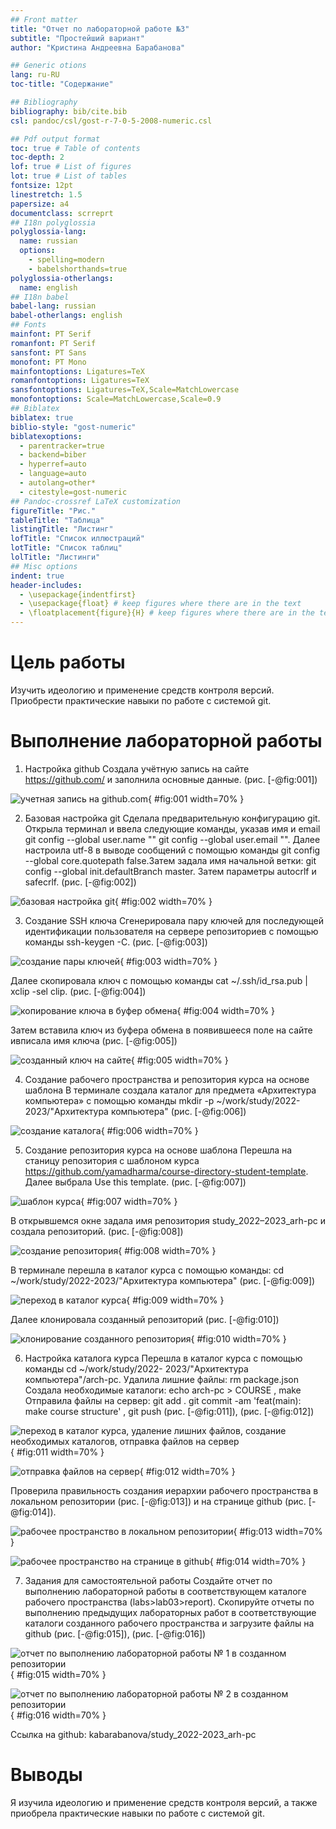 ```yaml
---
## Front matter
title: "Отчет по лабораторной работе №3"
subtitle: "Простейший вариант"
author: "Кристина Андреевна Барабанова"

## Generic otions
lang: ru-RU
toc-title: "Содержание"

## Bibliography
bibliography: bib/cite.bib
csl: pandoc/csl/gost-r-7-0-5-2008-numeric.csl

## Pdf output format
toc: true # Table of contents
toc-depth: 2
lof: true # List of figures
lot: true # List of tables
fontsize: 12pt
linestretch: 1.5
papersize: a4
documentclass: scrreprt
## I18n polyglossia
polyglossia-lang:
  name: russian
  options:
	- spelling=modern
	- babelshorthands=true
polyglossia-otherlangs:
  name: english
## I18n babel
babel-lang: russian
babel-otherlangs: english
## Fonts
mainfont: PT Serif
romanfont: PT Serif
sansfont: PT Sans
monofont: PT Mono
mainfontoptions: Ligatures=TeX
romanfontoptions: Ligatures=TeX
sansfontoptions: Ligatures=TeX,Scale=MatchLowercase
monofontoptions: Scale=MatchLowercase,Scale=0.9
## Biblatex
biblatex: true
biblio-style: "gost-numeric"
biblatexoptions:
  - parentracker=true
  - backend=biber
  - hyperref=auto
  - language=auto
  - autolang=other*
  - citestyle=gost-numeric
## Pandoc-crossref LaTeX customization
figureTitle: "Рис."
tableTitle: "Таблица"
listingTitle: "Листинг"
lofTitle: "Список иллюстраций"
lotTitle: "Список таблиц"
lolTitle: "Листинги"
## Misc options
indent: true
header-includes:
  - \usepackage{indentfirst}
  - \usepackage{float} # keep figures where there are in the text
  - \floatplacement{figure}{H} # keep figures where there are in the text
---
```


# Цель работы

Изучить идеологию и применение средств контроля версий. Приобрести
практические навыки по работе с системой git.


# Выполнение лабораторной работы

1. Настройка github
Создала учётную запись на сайте https://github.com/ и заполнила основные
данные. (рис. [-@fig:001])

![учетная запись на github.com](image/1.jpg){ #fig:001 width=70% }

2. Базовая настройка git
Сделала предварительную конфигурацию git. Открыла терминал и ввела
следующие команды, указав имя и email git config --global user.name ""
git
config
--global
user.email
"".
Далее настроила utf-8 в выводе сообщений с помощью команды git
config
--global
core.quotepath
false.Затем задала имя начальной ветки: git config --global init.defaultBranch
master.
Затем параметры autocrlf и safecrlf. (рис. [-@fig:002])

![базовая настройка git](image/2.jpg){ #fig:002 width=70% }

3. Создание SSH ключа
Сгенерировала пару ключей для последующей идентификации пользователя на сервере репозиториев с помощью команды ssh-keygen -C. (рис. [-@fig:003])

![создание пары ключей](image/3.jpg){ #fig:003 width=70% }

Далее скопировала ключ с помощью команды cat ~/.ssh/id_rsa.pub | xclip
-sel clip. (рис. [-@fig:004])

![копирование ключа в буфер обмена](image/4.jpg){ #fig:004 width=70% }

Затем вставила ключ из буфера обмена в появившееся поле на сайте ивписала имя ключа (рис. [-@fig:005])

![созданный ключ на сайте](image/5.jpg){ #fig:005 width=70% }

4. Создание рабочего пространства и репозитория курса на основе
шаблона
В терминале создала каталог для предмета «Архитектура компьютера»
с помощью команды mkdir -p ~/work/study/2022-2023/"Архитектура
компьютера" (рис. [-@fig:006])

![создание каталога](image/6.jpg){ #fig:006 width=70% }

5. Создание репозитория курса на основе шаблона
Перешла на станицу репозитория с шаблоном курса
https://github.com/yamadharma/course-directory-student-template. Далее
выбрала Use this template. (рис. [-@fig:007])

![шаблон курса](image/7.jpg){ #fig:007 width=70% }

В открывшемся окне задала имя репозитория study_2022–2023_arh-pc и
создала репозиторий. (рис. [-@fig:008])

![создание репозитория](image/8.jpg){ #fig:008 width=70% }

В терминале перешла в каталог курса с помощью команды: cd
~/work/study/2022-2023/"Архитектура компьютера" (рис. [-@fig:009])

![переход в каталог курса](image/9.jpg){ #fig:009 width=70% }

Далее клонировала созданный репозиторий (рис. [-@fig:010])

![клонирование созданного репозитория](image/10.jpg){ #fig:010 width=70% }

6. Настройка каталога курса
Перешла в каталог курса с помощью команды cd ~/work/study/2022-
2023/"Архитектура компьютера"/arch-pc.
Удалила лишние файлы: rm package.json
Создала необходимые каталоги: echo arch-pc > COURSE , make
Отправила файлы на сервер: git add . git commit -am 'feat(main): make
course structure' , git push (рис. [-@fig:011]), (рис. [-@fig:012])

![переход в каталог курса, удаление лишних файлов, создание необходимых каталогов, отправка файлов на сервер](image/11.jpg){ #fig:011 width=70% }

![отправка файлов на сервер](image/12.jpg){ #fig:012 width=70% }

Проверила правильность создания иерархии рабочего пространства в
локальном репозитории (рис. [-@fig:013]) и на странице github (рис. [-@fig:014]).

![рабочее пространство в локальном репозитории](image/13.jpg){ #fig:013 width=70% }

![рабочее пространство на странице в github](image/14.jpg){ #fig:014 width=70% }

7. Задания для самостоятельной работы
Создайте отчет по выполнению лабораторной работы в
соответствующем каталоге рабочего пространства (labs>lab03>report).
Скопируйте отчеты по выполнению предыдущих лабораторных работ в
соответствующие каталоги созданного рабочего пространства и
загрузите файлы на github (рис. [-@fig:015]), (рис. [-@fig:016])

![отчет по выполнению лабораторной работы № 1 в созданном репозитории](image/15.jpg){ #fig:015 width=70% }

![отчет по выполнению лабораторной работы № 2 в созданном репозитории](image/16.jpg){ #fig:016 width=70% }

Ссылка на github: kabarabanova/study_2022-2023_arh-pc

# Выводы

Я изучила идеологию и применение средств контроля версий, а также
приобрела практические навыки по работе с системой git.

